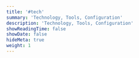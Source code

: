 ```yaml
---
title: '#tech'
summary: 'Technology, Tools, Configuration'
description: 'Technology, Tools, Configuration'
showReadingTime: false
showDate: false
hideMeta: true
weight: 1
---
```


